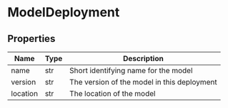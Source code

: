 # ModelDeployment


## Properties
Name | Type | Description
------------ | ------------- | -------------
name | str | Short identifying name for the model
version | str | The version of the model in this deployment
location | str | The location of the model

